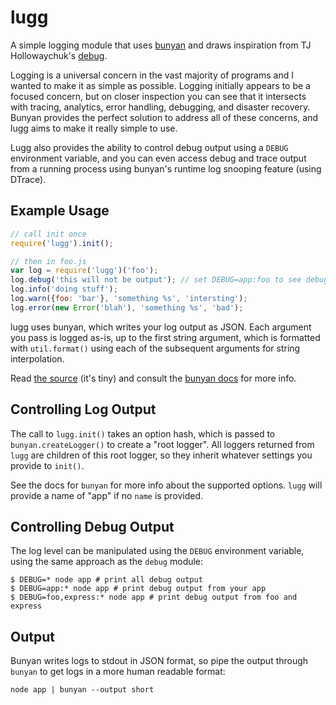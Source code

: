 # lugg

A simple logging module that uses [bunyan](https://github.com/trentm/node-bunyan) and draws inspiration from TJ Hollowaychuk's [debug](https://github.com/visionmedia/debug).

Logging is a universal concern in the vast majority of programs and I wanted to make it as simple as possible. Logging initially appears to be a focused concern, but on closer inspection you can see that it intersects with tracing, analytics, error handling, debugging, and disaster recovery. Bunyan provides the perfect solution to address all of these concerns, and lugg aims to make it really simple to use.

Lugg also provides the ability to control debug output using a `DEBUG` environment variable, and you can even access debug and trace output from a running process using bunyan's runtime log snooping feature (using DTrace).

## Example Usage

```javascript
// call init once
require('lugg').init();

// then in foo.js
var log = require('lugg')('foo');
log.debug('this will not be output'); // set DEBUG=app:foo to see debug output from this logger
log.info('doing stuff');
log.warn({foo: 'bar'}, 'something %s', 'intersting');
log.error(new Error('blah'), 'something %s', 'bad');
```

lugg uses bunyan, which writes your log output as JSON. Each argument you pass is logged as-is, up to the first string argument, which is formatted with `util.format()` using each of the subsequent arguments for string interpolation.

Read [the source](https://github.com/aexmachina/lugg/blob/master/index.js) (it's tiny) and consult the [bunyan docs](https://github.com/trentm/node-bunyan#features) for more info. 

## Controlling Log Output

The call to `lugg.init()` takes an option hash, which is passed to `bunyan.createLogger()` to create a "root logger". All loggers returned from `lugg` are children of this root logger, so they inherit whatever settings you provide to `init()`.

See the docs for `bunyan` for more info about the supported options. `lugg` will provide a name of "app" if no `name` is provided.

## Controlling Debug Output

The log level can be manipulated using the `DEBUG` environment variable, using the same approach as the `debug` module:

```shell
$ DEBUG=* node app # print all debug output
$ DEBUG=app:* node app # print debug output from your app
$ DEBUG=foo,express:* node app # print debug output from foo and express
```

## Output

Bunyan writes logs to stdout in JSON format, so pipe the output through `bunyan` to get logs in a more human readable format:

    node app | bunyan --output short
